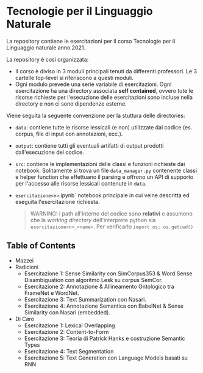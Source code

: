 # Tecnologie per il Linguaggio Naturale

La repository contiene le esercitazioni per il corso Tecnologie per il Linguaggio naturale anno 2021.

La repository è così organizzata:
* Il corso è diviso in 3 moduli principali tenuti da differenti professori. Le 3 cartelle top-level si riferiscono a questi moduli.
* Ogni modulo prevede una serie variabile di esercitazioni. Ogni esercitazione ha una directory associata **self contained**, ovvero tute le risorse richieste per l'esecuzione delle esercitazioni sono incluse nella directory e non ci sono dipendenze esterne.

Viene seguita la seguente convenzione per la stuttura delle directories:

* `data`: contiene tutte le risorse lessicali (e non) utilizzate dal codice (es. corpus, file di input con annotazioni, ecc.).
* `output`: contiene tutti gli eventuali artifatti di output prodotti dall'esecuzione del codice.
* `src`: contiene le implementazioni delle classi e funzioni richieste dai notebook. Solitamente si trova un file `data_manager.py` contenente classi e  helper function che effettuano il parsing e offrono un API di supporto per l'accesso alle risorse lessicali contenute in `data`.
* `esercitazione<n>`.ipynb` notebook principale in cui veine descritta ed eseguita l'esercitazione richiesta.


    > WARNING! i path all'interno del codice sono **relativi** e assumono che la *working directory* dell'interprete python sia `esercitazione<n>_<name>`. Per verificarlo `import os; os.getcwd()`

## Table of Contents
* Mazzei
* Radicioni
    * Esercitazione 1: Sense Similarity con SimCorpus353 & Word Sense Disambiguation con algoritmo Lesk su corpus SemCor.
    * Esercitazione 2: Annotazione & Allineamento Ontologico tra FrameNet e WordNet.
    * Esercitazione 3: Text Summarization con Nasari.
    * Esercitazione 4: Annotazione Semantica con BabelNet & Sense Similarity con Nasari (embedded).
* Di Caro
    * Esercitazione 1: Lexical Overlapping
    * Esercitazione 2: Content-to-Form
    * Esercitazione 3: Teoria di Patrick Hanks e costruzione Semantic Types 
    * Esercitazione 4: Text Segmentation
    * Esercitazione 5: Text Generation con Language Models basati su RNN 
